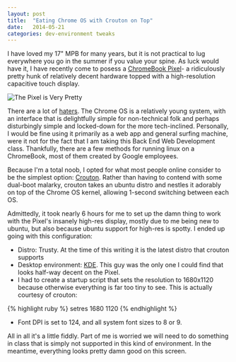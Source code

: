 ```yaml
---
layout: post
title:  "Eating Chrome OS with Crouton on Top"
date:   2014-05-21
categories: dev-environment tweaks
---
```


I have loved my 17" MPB for many years, but it is not practical to lug everywhere you go in the summer if you value your spine. As luck would have it, I have recently come to posess a [ChromeBook Pixel][pixel]- a ridiculously pretty hunk of relatively decent hardware topped with a high-resolution capacitive touch display. 
<!-- more -->
![The Pixel is Very Pretty]({{site.url}}/assets/pixel_large.jpg)

There are a lot of [haters][hater]. The Chrome OS is a relatively young system, with an interface that is delightfully simple for non-technical folk and perhaps disturbingly simple and locked-down for the more tech-inclined. Personally, I would be fine using it primarily as a web app and general surfing machine, were it not for the fact that I am taking this Back End Web Development class. Thankfully, there are a few methods for running linux on a ChromeBook, most of them created by Google employees.

Because I'm a total noob, I opted for what most people online consider to be the simplest option: [Crouton][crouton]. Rather than having to contend with some dual-boot malarky, crouton takes an ubuntu distro and nestles it adorably on top of the Chrome OS kernel, allowing 1-second switching between each OS. 

Admittedly, it took nearly 6 hours for me to set up the damn thing to work with the Pixel's insanely high-res display, mostly due to me being new to ubuntu, but also because ubuntu support for high-res is spotty. I ended up going with this configuration:

* Distro: Trusty. At the time of this writing it is the latest distro that crouton supports
* Desktop environment: [KDE][kde-desktop]. This guy was the only one I could find that looks half-way decent on the Pixel.
* I had to create a startup script that sets the resolution to 1680x1120 because otherwise everything is far too tiny to see. This is actually courtesy of crouton:

{% highlight ruby %}
	setres 1680 1120
{% endhighlight %}

* Font DPI is set to 124, and all system font sizes to 8 or 9.

All in all it's a little fiddly. Part of me is worried we will need to do something in class that is simply not supported in this kind of environment. In the meantime, everything looks pretty damn good on this screen.

[pixel]: http://www.google.com/intl/en-US/chrome/devices/chromebook-pixel/
[hater]: http://gizmodo.com/5986031/every-reason-not-to-buy-the-google-chromebook-pixel
[crouton]: https://github.com/dnschneid/crouton
[kde-desktop]: http://www.kubuntu.org/